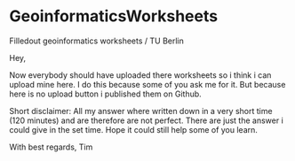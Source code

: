 # GeoinformaticsWorksheets
Filledout geoinformatics worksheets / TU Berlin

Hey,

Now everybody should have uploaded there worksheets so i think i can upload mine here.
I do this because some of you ask me for it.
But because here is no upload button i published them on Github.

Short disclaimer:
All my answer where written down in a very short time (120 minutes) and are therefore are not perfect. There are just the answer i could give in the set time.
Hope it could still help some of you learn.

With best regards,
Tim
